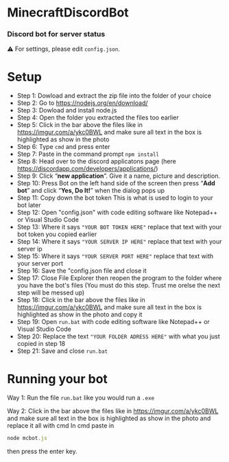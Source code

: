 # MinecraftDiscordBot
### Discord bot for server status

:warning: For settings, please edit `config.json`. 

# Setup

- Step 1: Dowload and extract the zip file into the folder of your choice
- Step 2: Go to https://nodejs.org/en/download/
- Step 3: Dowload and install node.js
- Step 4: Open the folder you extracted the files too earlier
- Step 5: Click in the bar above the files like in https://imgur.com/a/ykc0BWL and make sure all text in the box is highlighted as show in the photo
- Step 6: Type `cmd` and press enter
- Step 7: Paste in the command prompt `npm install`
- Step 8: Head over to the discord applicatons page (here https://discordapp.com/developers/applications/)
- Step 9: Click “**new application**”. Give it a name, picture and description.
- Step 10: Press Bot on the left hand side of the screen then press “**Add bot**” and click “**Yes, Do It!**” when the dialog pops up
- Step 11: Copy down the bot token This is what is used to login to your bot later
- Step 12: Open "config.json" with code editing software like Notepad++ or Visual Studio Code
- Step 13: Where it says `"YOUR BOT TOKEN HERE"` replace that text with your bot token you copied earlier
- Step 14: Where it says `"YOUR SERVER IP HERE"` replace that text with your server ip
- Step 15: Where it says `"YOUR SERVER PORT HERE"` replace that text with your server port
- Step 16: Save the "config.json file and close it
- Step 17: Close File Explorer then reopen the program to the folder where you have the bot's files (You must do this step. Trust me orelse the next step will be messed up)
- Step 18: Click in the bar above the files like in https://imgur.com/a/ykc0BWL and make sure all text in the box is highlighted as show in the photo and copy it
- Step 19: Open `run.bat` with code editing software like Notepad++ or Visual Studio Code
- Step 20: Replace the text `"YOUR FOLDER ADRESS HERE"` with what you just copied in step 18
- Step 21: Save and close `run.bat`

# Running your bot

Way 1: Run the file `run.bat` like you would run a `.exe`

Way 2: Click in the bar above the files like in https://imgur.com/a/ykc0BWL and make sure all text in the box is highlighted as show in the photo and replace it all with cmd
In cmd paste in 
```js 
node mcbot.js
```
then press the enter key.
		
		
		
